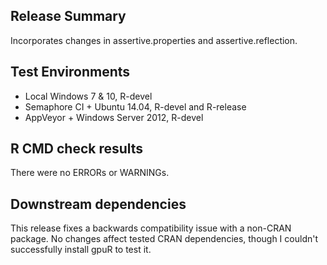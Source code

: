 ## Release Summary

Incorporates changes in assertive.properties and assertive.reflection.

## Test Environments

* Local Windows 7 & 10, R-devel 
* Semaphore CI + Ubuntu 14.04, R-devel and R-release
* AppVeyor + Windows Server 2012, R-devel

## R CMD check results

There were no ERRORs or WARNINGs.

## Downstream dependencies

This release fixes a backwards compatibility issue with a non-CRAN package.
No changes affect tested CRAN dependencies, though I couldn't successfully 
install gpuR to test it.
